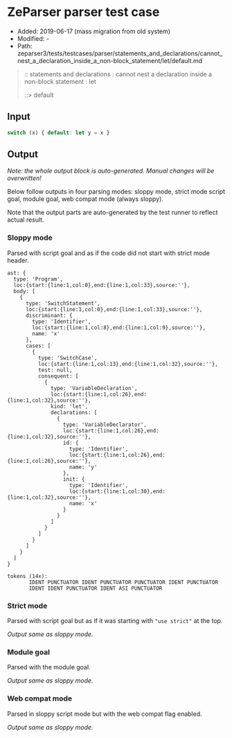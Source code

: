 # ZeParser parser test case

- Added: 2019-06-17 (mass migration from old system)
- Modified: -
- Path: zeparser3/tests/testcases/parser/statements_and_declarations/cannot_nest_a_declaration_inside_a_non-block_statement/let/default.md

> :: statements and declarations : cannot nest a declaration inside a non-block statement : let
>
> ::> default

## Input

`````js
switch (x) { default: let y = x }
`````

## Output

_Note: the whole output block is auto-generated. Manual changes will be overwritten!_

Below follow outputs in four parsing modes: sloppy mode, strict mode script goal, module goal, web compat mode (always sloppy).

Note that the output parts are auto-generated by the test runner to reflect actual result.

### Sloppy mode

Parsed with script goal and as if the code did not start with strict mode header.

`````
ast: {
  type: 'Program',
  loc:{start:{line:1,col:0},end:{line:1,col:33},source:''},
  body: [
    {
      type: 'SwitchStatement',
      loc:{start:{line:1,col:0},end:{line:1,col:33},source:''},
      discriminant: {
        type: 'Identifier',
        loc:{start:{line:1,col:8},end:{line:1,col:9},source:''},
        name: 'x'
      },
      cases: [
        {
          type: 'SwitchCase',
          loc:{start:{line:1,col:13},end:{line:1,col:32},source:''},
          test: null,
          consequent: [
            {
              type: 'VariableDeclaration',
              loc:{start:{line:1,col:26},end:{line:1,col:32},source:''},
              kind: 'let',
              declarations: [
                {
                  type: 'VariableDeclarator',
                  loc:{start:{line:1,col:26},end:{line:1,col:32},source:''},
                  id: {
                    type: 'Identifier',
                    loc:{start:{line:1,col:26},end:{line:1,col:26},source:''},
                    name: 'y'
                  },
                  init: {
                    type: 'Identifier',
                    loc:{start:{line:1,col:30},end:{line:1,col:32},source:''},
                    name: 'x'
                  }
                }
              ]
            }
          ]
        }
      ]
    }
  ]
}

tokens (14x):
       IDENT PUNCTUATOR IDENT PUNCTUATOR PUNCTUATOR IDENT PUNCTUATOR
       IDENT IDENT PUNCTUATOR IDENT ASI PUNCTUATOR
`````

### Strict mode

Parsed with script goal but as if it was starting with `"use strict"` at the top.

_Output same as sloppy mode._

### Module goal

Parsed with the module goal.

_Output same as sloppy mode._

### Web compat mode

Parsed in sloppy script mode but with the web compat flag enabled.

_Output same as sloppy mode._
